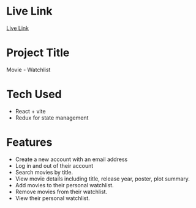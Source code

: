 # Live Link
<a href="https://movie-watchlist09.netlify.app">Live Link</a>

# Project Title
Movie - Watchlist 

# Tech Used
- React + vite
- Redux for state management


# Features
- Create a new account with an email address
- Log in and out of their account
-  Search movies by title.
- View movie details including title, release year, poster, plot summary.
- Add movies to their personal watchlist.
- Remove movies from their watchlist.
- View their personal watchlist.

